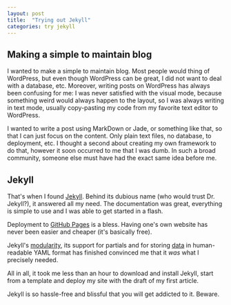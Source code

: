 ```yaml
---
layout: post
title:  "Trying out Jekyll"
categories: try jekyll
---
```


## Making a simple to maintain blog

I wanted to make a simple to maintain blog. Most people would thing of WordPress,
but even though WordPress can be great, I did not want to deal with a database, etc.
Moreover, writing posts on WordPress has always been confusing for me: I was never
satisfied with the visual mode, because something weird would always happen to the layout,
so I was always writing in text mode, usually copy-pasting my code from my favorite
text editor to WordPress.

I wanted to write a post using MarkDown or Jade, or something like that, so that I can
just focus on the content. Only plain text files, no database, to deployment, etc.
I thought a second about creating my own framework to do that, however it soon
occurred to me that I was dumb. In such a broad community, someone else must have
had the exact same idea before me.

## Jekyll

That's when I found [Jekyll](https://jekyllrb.com/). Behind its dubious name
(who would trust Dr. Jekyll?), it answered all my need.
The documentation was great, everything is simple to use and I was able to get started
in a flash.

Deployment to [GitHub Pages](https://pages.github.com/) is a bless. Having one's
own website has never been easier and cheaper (it's basically free).

Jekyll's [modularity](https://jekyllrb.com/docs/plugins/), its support for
partials and for storing [data](https://jekyllrb.com/docs/datafiles/) in
human-readable YAML format has finished convinced me that it *was* what I
precisely needed.

All in all, it took me less than an hour to download and install Jekyll,
start from a template and deploy my site with the draft of my first article.

Jekyll is so hassle-free and blissful that you will get addicted to it.
Beware.
